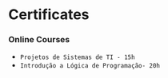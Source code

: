 # Certificates

### Online Courses

- ``Projetos de Sistemas de TI - 15h``
- ``Introdução a Lógica de Programação- 20h``
